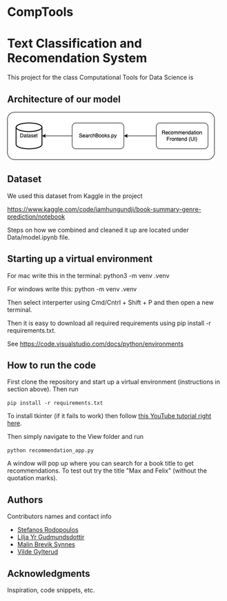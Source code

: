 # CompTools


# Text Classification and Recomendation System

This project for the class Computational Tools for Data Science is 

## Architecture of our model 


![Text](https://github.com/liljayr/CompTools/blob/main/figures/CompToolsRecModel2.png "Image of structure of our recommendation system")


## Dataset

We used this dataset from Kaggle in the project

https://www.kaggle.com/code/iamhungundji/book-summary-genre-prediction/notebook

Steps on how we combined and cleaned it up are located under Data/model.ipynb file.

## Starting up a virtual environment
For mac write this in the terminal: python3 -m venv .venv

For windows write this: python -m venv .venv

Then select interperter using Cmd/Cntrl + Shift + P and then open a new terminal.

Then it is easy to download all required requirements using pip install -r requirements.txt.

See https://code.visualstudio.com/docs/python/environments

## How to run the code

First clone the repository and start up a virtual environment (instructions in section above). Then run

```pip install -r requirements.txt```

To install tkinter (if it fails to work) then follow [this YouTube tutorial right here](https://www.youtube.com/watch?v=OSCzB3zg9A4).

Then simply navigate to the View folder and run

```python recommendation_app.py```

A window will pop up where you can search for a book title to get recommendations. To test out try the title "Max and Felix" (without the quotation marks).

## Authors

Contributors names and contact info

* [Stefanos Rodopoulos](https://gist.github.com/StefRodopCodes94)
* [Lilja Yr Gudmundsdottir](https://github.com/liljayr)
* [Malin Brevik Synnes]()
* [Vilde Gylterud](https://github.com/vildegylterud)

## Acknowledgments

Inspiration, code snippets, etc.
